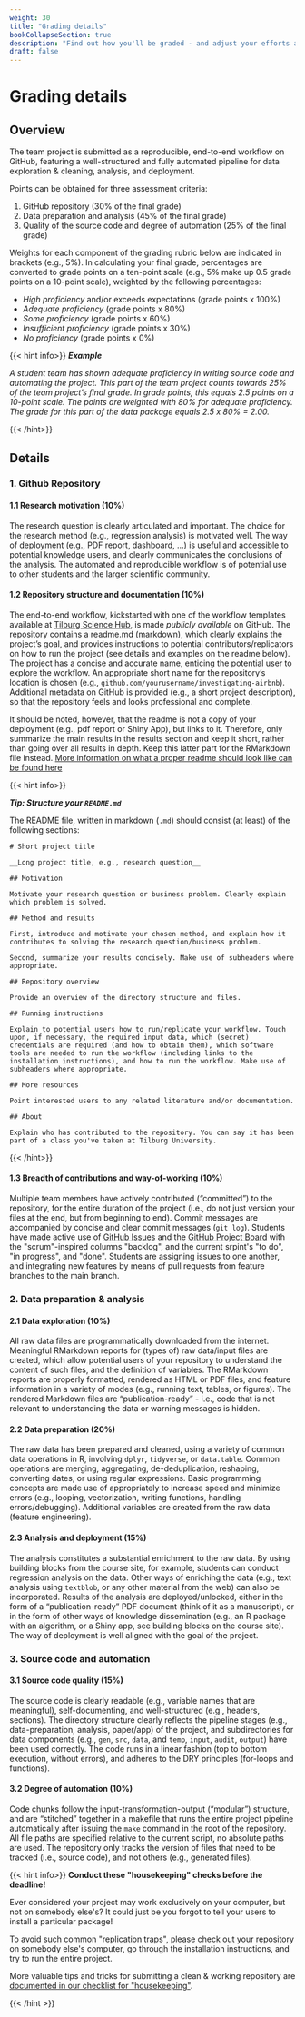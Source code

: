 ```yaml
---
weight: 30
title: "Grading details"
bookCollapseSection: true
description: "Find out how you'll be graded - and adjust your efforts accordingly!"
draft: false
---
```


# Grading details

## Overview
The team project is submitted as a reproducible, end-to-end workflow on GitHub, featuring a well-structured and fully automated pipeline for data exploration & cleaning, analysis, and deployment.

Points can be obtained for three assessment criteria:

1. GitHub repository (30% of the final grade)
2. Data preparation and analysis (45% of the final grade)
3. Quality of the source code and degree of automation (25% of the final grade)

Weights for each component of the grading rubric below are indicated in brackets (e.g., 5%). In calculating your final grade, percentages are converted to grade points on a ten-point scale (e.g., 5% make up 0.5 grade points on a 10-point scale), weighted by the following percentages:

* *High proficiency* and/or exceeds expectations (grade points x 100%)
* *Adequate proficiency* (grade points x 80%)
* *Some proficiency* (grade points x 60%)
* *Insufficient proficiency* (grade points x 30%)
* *No proficiency* (grade points x 0%)


{{< hint info>}}
***Example***

*A student team has shown adequate proficiency in writing source code and automating the project. This part of the team project counts towards 25% of the team project’s final grade. In grade points, this equals 2.5 points on a 10-point scale. The points are weighted with 80% for adequate proficiency. The grade for this part of the data package equals 2.5 x 80% = 2.00.*

{{< /hint>}}


## Details

### 1. Github Repository

#### 1.1 Research motivation (10%)
The research question is clearly articulated and important. The choice for the research method (e.g., regression analysis) is motivated well. The way of deployment (e.g., PDF report, dashboard, ...) is useful and accessible to potential knowledge users, and clearly communicates the conclusions of the analysis. The automated and reproducible workflow is of potential use to other students and the larger scientific community.

#### 1.2 Repository structure and documentation (10%)  

<!--Students who wish to document data collected as part of [oDCM](https://odcm.hannesdatta.com) (Online Data Collection and Management) can extend the workflow template (e.g., by adding the documentation of the raw data, any screenshots, etc.)-->

The end-to-end workflow, kickstarted with one of the workflow templates available at [Tilburg Science Hub](https://tilburgsciencehub.com/examples/simple-reproducible-workflow/), is made *publicly available* on GitHub. The repository contains a readme.md (markdown), which clearly explains the project’s goal, and provides instructions to potential contributors/replicators on how to run the project (see details and examples on the readme below). The project has a concise and accurate name, enticing the potential user to explore the workflow. An appropriate short name for the repository’s location is chosen (e.g., `github.com/yourusername/investigating-airbnb`). Additional metadata on GitHub is provided (e.g., a short project description), so that the repository feels and looks professional and complete.

It should be noted, however, that the readme is not a copy of your deployment (e.g., pdf report or Shiny App), but links to it. Therefore, only summarize the main results in the results section and keep it short, rather than going over all results in depth. Keep this latter part for the RMarkdown file instead. [More information on what a proper readme should look like can be found here](https://tilburgsciencehub.com/building-blocks/store-and-document-your-data/document-data/readme-best-practices/)

{{< hint info>}}

***Tip: Structure your `README.md`***

The README file, written in markdown (`.md`) should consist (at least) of the following sections:

```
# Short project title

__Long project title, e.g., research question__

## Motivation

Motivate your research question or business problem. Clearly explain which problem is solved.

## Method and results

First, introduce and motivate your chosen method, and explain how it contributes to solving the research question/business problem.

Second, summarize your results concisely. Make use of subheaders where appropriate.

## Repository overview

Provide an overview of the directory structure and files.

## Running instructions

Explain to potential users how to run/replicate your workflow. Touch upon, if necessary, the required input data, which (secret) credentials are required (and how to obtain them), which software tools are needed to run the workflow (including links to the installation instructions), and how to run the workflow. Make use of subheaders where appropriate.

## More resources

Point interested users to any related literature and/or documentation.

## About

Explain who has contributed to the repository. You can say it has been part of a class you've taken at Tilburg University.

```

{{< /hint>}}


#### 1.3 Breadth of contributions and way-of-working (10%)
Multiple team members have actively contributed (“committed”) to the repository, for the entire duration of the project (i.e., do not just version your files at the end, but from beginning to end). Commit messages are accompanied by concise and clear commit messages (`git log`). Students have made active use of [GitHub Issues](https://guides.github.com/features/issues/) and the [GitHub Project Board](https://docs.github.com/en/issues/organizing-your-work-with-project-boards/managing-project-boards/about-project-boards) with the "scrum"-inspired columns "backlog", and the current srpint's "to do", "in progress", and "done". Students are assigning issues to one another, and integrating new features by means of pull requests from feature branches to the main branch.

### 2. Data preparation & analysis

#### 2.1 Data exploration (10%)
All raw data files are programmatically downloaded from the internet. Meaningful RMarkdown reports for (types of) raw data/input files are created, which allow potential users of your repository to understand the content of such files, and the definition of variables. The RMarkdown reports are properly formatted, rendered as HTML or PDF files, and feature information in a variety of modes (e.g., running text, tables, or figures). The rendered Markdown files are “publication-ready” - i.e., code that is not relevant to understanding the data or warning messages is hidden.

#### 2.2 Data preparation (20%)
The raw data has been prepared and cleaned, using a variety of common data operations in R, involving `dplyr`, `tidyverse`, or `data.table`. Common operations are merging, aggregating, de-deduplication, reshaping, converting dates, or using regular expressions. Basic programming concepts are made use of appropriately to increase speed and minimize errors (e.g., looping, vectorization, writing functions, handling errors/debugging). Additional variables are created from the raw data (feature engineering).

#### 2.3 Analysis and deployment (15%)
The analysis constitutes a substantial enrichment to the raw data. By using building blocks from the course site, for example, students can conduct regression analysis on the data. Other ways of enriching the data (e.g., text analysis using `textblob`, or any other material from the web) can also be incorporated. Results of the analysis are deployed/unlocked, either in the form of a “publication-ready” PDF document (think of it as a manuscript), or in the form of other ways of knowledge dissemination (e.g., an R package with an algorithm, or a Shiny app, see building blocks on the course site). The way of deployment is well aligned with the goal of the project.

### 3. Source code and automation

#### 3.1 Source code quality (15%)
The source code is clearly readable (e.g., variable names that are meaningful), self-documenting, and well-structured (e.g., headers, sections). The directory structure clearly reflects the pipeline stages (e.g., data-preparation, analysis, paper/app) of the project, and subdirectories for data components (e.g., `gen`, `src`, `data`, and `temp`, `input`, `audit`, `output`) have been used correctly. The code runs in a linear fashion (top to bottom execution, without errors), and adheres to the DRY principles (for-loops and functions).

#### 3.2 Degree of automation (10%)
Code chunks follow the input-transformation-output (“modular”) structure, and are “stitched” together in a makefile that runs the entire project pipeline automatically after issuing the `make` command in the root of the repository. All file paths are specified relative to the current script, no absolute paths are used. The repository only tracks the version of files that need to be tracked (i.e., source code), and not others (e.g., generated files).

{{< hint info>}}
__Conduct these "housekeeping" checks before the deadline!__

Ever considered your project may work exclusively on your computer, but not on somebody else's? It could just be you forgot to tell your users to install a particular package!

To avoid such common "replication traps", please check out your repository on somebody else's computer, go through the installation instructions, and try to run the entire project.

More valuable tips and tricks for submitting a clean & working repository are [documented in our checklist for "housekeeping"](https://tilburgsciencehub.com/audit/workflow-checklist).

{{< /hint >}}
